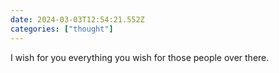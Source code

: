 ```yaml
---
date: 2024-03-03T12:54:21.552Z
categories: ["thought"]
---
```

I wish for you everything you wish for those people over there.
